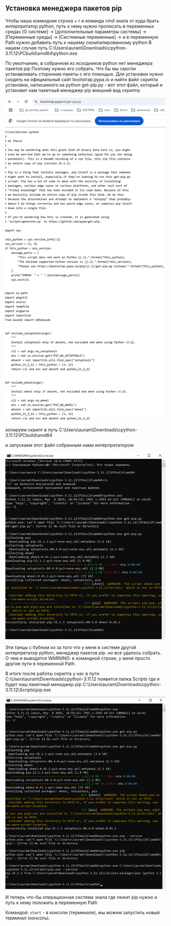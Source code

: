## Установка менеджера пакетов pip

Чтобы наша командная строка <win> + r и команда cmd
знала от куда брать интерпритатор python, путь к нему нужно прописать в переменных средах
[О системе] -> [дополнительные параметры системы] -> [Переменные среды] -> [Системные переменные]
-> и в переменную Path нужно добавить путь к нашему скомпилированному python
В нашем случае путь C:\Users\auram\Downloads\cpython-3.11.12\PCbuild\amd64\python.exe

По умолчанию, в собранном из исходников python нет менеджера пакетов pip
Поэтому нужно его собрать. Что бы мы смогли устанавливать сторонние пакеты с его помощью.
Для установки нужно сходить на официальный сайт bootstrap.pypa.io и найти файл скрипта установки, написанного на python
get-pip.py    - вот этот файл, который и установит нам пакетный менеджер pip
внешний вид скрипта:

![img](img/get_file_get-pip.py.png)

копируем скрипт в путь C:\Users\auram\Downloads\cpython-3.11.12\PCbuild\amd64

и запускаем этот файл собранным нами интерпретатором

![img](img/if_переменная_pyth_сдругим_интерпретатором_step_1.png)

Эти танцы с бубном из за того что у меня в системе другой интерпретатор python, менеджер пакетов pip.
но все удалось собрать. О чем и выводятся WARNING: в командной строке, у меня просто другие пути в переменной Path.

В итоге после работы скрипта у нас в пути C:\Users\auram\Downloads\cpython-3.11.12
появится папка Scripts где и будет наш пакетный менеджер pip
C:\Users\auram\Downloads\cpython-3.11.12\Scripts\pip.exe

![img](img/if_переменная_pyth_сдругим_интерпретатором_step_2.png)

И теперь что-бы операционная система знала где лежит pip нужно и путь к нему положить в переменную Path

Командой:
`start` - в консоли (терминале), мы можем запустить новый терминал (консоль).

